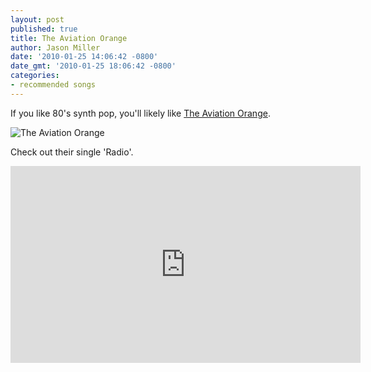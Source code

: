 ```yaml
---
layout: post
published: true
title: The Aviation Orange
author: Jason Miller
date: '2010-01-25 14:06:42 -0800'
date_gmt: '2010-01-25 18:06:42 -0800'
categories:
- recommended songs
---
```


If you like 80's synth pop, you'll likely like [The Aviation Orange][].

[The Aviation Orange]: http://www.purevolume.com/theaviationorange

![The Aviation Orange]({{site.assets.url_prefix}}/images/posts/the-aviation-orange.jpg "The Aviation Orange")

Check out their single 'Radio'.

<iframe width="560" height="315" src="https://www.youtube.com/embed/jxxWTusIeZg" frameborder="0" allowfullscreen></iframe>
